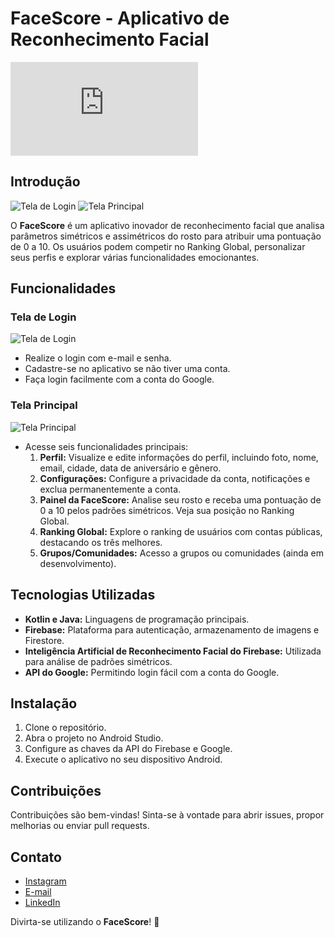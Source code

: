 # FaceScore - Aplicativo de Reconhecimento Facial

![FaceScore Logo](https://github.com/VitorHugoVH/FaceScore/blob/master/app/src/main/res/drawable/logo.xml)

## Introdução

![Tela de Login](URL_IMAGEM_LOGIN) ![Tela Principal](URL_IMAGEM_PRINCIPAL)

O **FaceScore** é um aplicativo inovador de reconhecimento facial que analisa parâmetros simétricos e assimétricos do rosto para atribuir uma pontuação de 0 a 10. Os usuários podem competir no Ranking Global, personalizar seus perfis e explorar várias funcionalidades emocionantes.

## Funcionalidades

### Tela de Login

![Tela de Login](URL_IMAGEM_LOGIN)

- Realize o login com e-mail e senha.
- Cadastre-se no aplicativo se não tiver uma conta.
- Faça login facilmente com a conta do Google.

### Tela Principal

![Tela Principal](URL_IMAGEM_PRINCIPAL)

- Acesse seis funcionalidades principais:
  1. **Perfil:** Visualize e edite informações do perfil, incluindo foto, nome, email, cidade, data de aniversário e gênero.
  2. **Configurações:** Configure a privacidade da conta, notificações e exclua permanentemente a conta.
  3. **Painel da FaceScore:** Analise seu rosto e receba uma pontuação de 0 a 10 pelos padrões simétricos. Veja sua posição no Ranking Global.
  4. **Ranking Global:** Explore o ranking de usuários com contas públicas, destacando os três melhores.
  5. **Grupos/Comunidades:** Acesso a grupos ou comunidades (ainda em desenvolvimento).

## Tecnologias Utilizadas

- **Kotlin e Java:** Linguagens de programação principais.
- **Firebase:** Plataforma para autenticação, armazenamento de imagens e Firestore.
- **Inteligência Artificial de Reconhecimento Facial do Firebase:** Utilizada para análise de padrões simétricos.
- **API do Google:** Permitindo login fácil com a conta do Google.

## Instalação

1. Clone o repositório.
2. Abra o projeto no Android Studio.
3. Configure as chaves da API do Firebase e Google.
4. Execute o aplicativo no seu dispositivo Android.

## Contribuições

Contribuições são bem-vindas! Sinta-se à vontade para abrir issues, propor melhorias ou enviar pull requests.

## Contato

- [Instagram](https://www.instagram.com/seu_perfil)
- [E-mail](mailto:seu_email@gmail.com)
- [LinkedIn](https://www.linkedin.com/in/seu_perfil)

Divirta-se utilizando o **FaceScore**! 🌟
